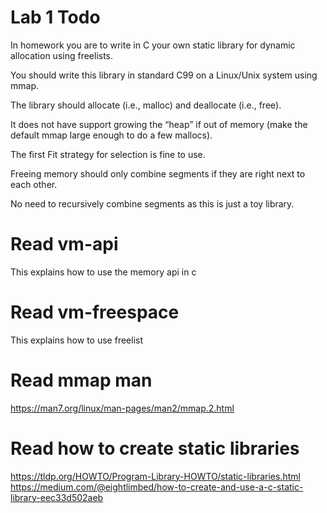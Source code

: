 # Lab 1 Todo

In homework you are to write in C your own static library for dynamic allocation using freelists.

You should write this library in standard C99 on a Linux/Unix system using mmap. 

The library should allocate (i.e., malloc) and deallocate (i.e., free).

It does not have support growing the “heap” if out of memory (make the default mmap large enough to do a few mallocs). 

The first Fit strategy for selection is fine to use.

Freeing memory should only combine segments if they are right next to each other.

No need to recursively combine segments as this is just a toy library.  

# Read vm-api

This explains how to use the memory api in c

# Read vm-freespace

This explains how to use freelist

#  Read mmap man

https://man7.org/linux/man-pages/man2/mmap.2.html

# Read how to create static libraries

https://tldp.org/HOWTO/Program-Library-HOWTO/static-libraries.html
https://medium.com/@eightlimbed/how-to-create-and-use-a-c-static-library-eec33d502aeb